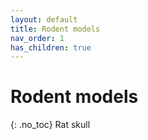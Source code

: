 ```yaml
---
layout: default
title: Rodent models
nav_order: 1
has_children: true
---
```

# Rodent models
{: .no_toc}
Rat skull